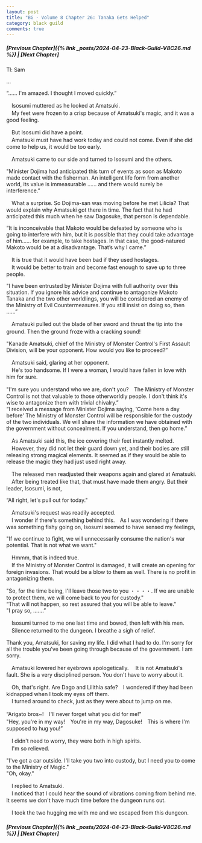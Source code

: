 ```yaml
---
layout: post
title: "BG - Volume 8 Chapter 26: Tanaka Gets Helped"
category: black guild
comments: true
---
```


##### [Previous Chapter]({% link _posts/2024-04-23-Black-Guild-V8C26.md %}) \| [Next Chapter]



Tl: Sam


…



“...... I'm amazed. I thought I moved quickly.”

　Isosumi muttered as he looked at Amatsuki.    
　My feet were frozen to a crisp because of Amatsuki's magic, and it was a good feeling.

　But Isosumi did have a point.     
　Amatsuki must have had work today and could not come. Even if she did come to help us, it would be too early.
<!--more-->

　Amatsuki came to our side and turned to Isosumi and the others.

"Minister Dojima had anticipated this turn of events as soon as Makoto made contact with the fisherman. An intelligent life form from another world, its value is immeasurable ...... and there would surely be interference.”

　What a surprise. So Dojima-san was moving before he met Lilicia? That would explain why Amatsuki got there in time. The fact that he had anticipated this much when he saw Dagosuke, that person is dependable.

“It is inconceivable that Makoto would be defeated by someone who is going to interfere with him, but it is possible that they could take advantage of him...... for example, to take hostages. In that case, the good-natured Makoto would be at a disadvantage. That’s why I came.” 

　It is true that it would have been bad if they used hostages.    
　It would be better to train and become fast enough to save up to three people.

"I have been entrusted by Minister Dojima with full authority over this situation. If you ignore his advice and continue to antagonize Makoto Tanaka and the two other worldlings, you will be considered an enemy of the Ministry of Evil Countermeasures. If you still insist on doing so, then ......”

　Amatsuki pulled out the blade of her sword and thrust the tip into the ground. Then the ground froze with a cracking sound!　

"Kanade Amatsuki, chief of the Ministry of Monster Control's First Assault Division, will be your opponent. How would you like to proceed?”

　Amatsuki said, glaring at her opponent.     
　He's too handsome. If I were a woman, I would have fallen in love with him for sure.

"I'm sure you understand who we are, don't you?　The Ministry of Monster Control is not that valuable to those otherworldly people. I don't think it's wise to antagonize them with trivial chivalry.”     
“I received a message from Minister Dojima saying, 'Come here a day before' The Ministry of Monster Control will be responsible for the custody of the two individuals. We will share the information we have obtained with the government without concealment. If you understand, then go home.”

　As Amatsuki said this, the ice covering their feet instantly melted.     
　However, they did not let their guard down yet, and their bodies are still releasing strong magical elements. It seemed as if they would be able to release the magic they had just used right away.

　The released men readjusted their weapons again and glared at Amatsuki.
　After being treated like that, that must have made them angry. But their leader, Isosumi, is not,

“All right, let's pull out for today."

　Amatsuki's request was readily accepted.    
　I wonder if there's something behind this.　As I was wondering if there was something fishy going on, Isosumi seemed to have sensed my feelings,

"If we continue to fight, we will unnecessarily consume the nation's war potential. That is not what we want."

　Hmmm, that is indeed true.     
　If the Ministry of Monster Control is damaged, it will create an opening for foreign invasions. That would be a blow to them as well. There is no profit in antagonizing them.      

"So, for the time being, I'll leave those two to you ・・・・. If we are unable to protect them, we will come back to you for custody."      
“That will not happen, so rest assured that you will be able to leave."     
"I pray so, .......” 

　Isosumi turned to me one last time and bowed, then left with his men.     
　Silence returned to the dungeon. I breathe a sigh of relief.

Thank you, Amatsuki, for saving my life.
I did what I had to do. I'm sorry for all the trouble you've been going through because of the government. I am sorry.

　Amatsuki lowered her eyebrows apologetically.
　It is not Amatsuki's fault. She is a very disciplined person. You don't have to worry about it.

　Oh, that's right. Are Dago and Lilithia safe?　I wondered if they had been kidnapped when I took my eyes off them.       
　I turned around to check, just as they were about to jump on me.

“Arigato bros~!　I'll never forget what you did for me!"     
"Hey, you're in my way!　You're in my way, Dagosuke!　This is where I'm supposed to hug you!”     

　I didn't need to worry, they were both in high spirits.      
　I'm so relieved.

"I've got a car outside. I'll take you two into custody, but I need you to come to the Ministry of Magic."     
"Oh, okay."

　I replied to Amatsuki.      
　I noticed that I could hear the sound of vibrations coming from behind me. It seems we don't have much time before the dungeon runs out.

　I took the two hugging me with me and we escaped from this dungeon.




##### [Previous Chapter]({% link _posts/2024-04-23-Black-Guild-V8C26.md %}) \| [Next Chapter]

